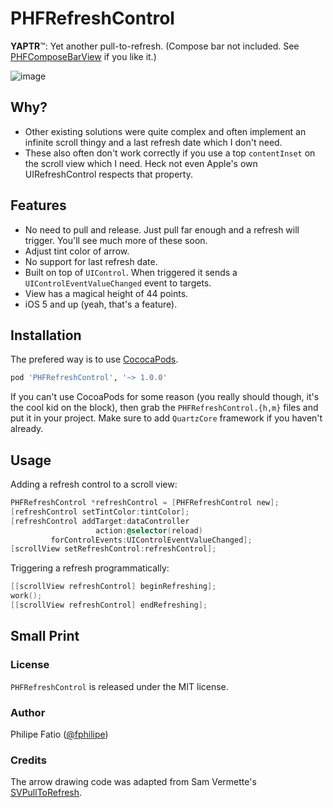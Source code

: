 # PHFRefreshControl

**YAPTR**™: Yet another pull-to-refresh. (Compose bar not included. See [PHFComposeBarView](https://github.com/fphilipe/PHFComposeBarView) if you like it.)

![image](https://raw.github.com/fphilipe/PHFRefreshControl/master/demo.gif)

## Why?

- Other existing solutions were quite complex and often implement an infinite scroll thingy and a last refresh date which I don't need.
- These also often don't work correctly if you use a top `contentInset` on the scroll view which I need. Heck not even Apple's own UIRefreshControl respects that property.

## Features

- No need to pull and release. Just pull far enough and a refresh will trigger. You'll see much more of these soon.
- Adjust tint color of arrow.
- No support for last refresh date.
- Built on top of `UIControl`. When triggered it sends a `UIControlEventValueChanged` event to targets.
- View has a magical height of 44 points.
- iOS 5 and up (yeah, that's a feature).

## Installation

The prefered way is to use [CococaPods](http://cocoapods.org).

```ruby
pod 'PHFRefreshControl', '~> 1.0.0'
```

If you can't use CocoaPods for some reason (you really should though, it's the cool kid on the block), then grab the `PHFRefreshControl.{h,m}` files and put it in your project. Make sure to add `QuartzCore` framework if you haven't already.

## Usage

Adding a refresh control to a scroll view:

```objectivec
PHFRefreshControl *refreshControl = [PHFRefreshControl new];
[refreshControl setTintColor:tintColor];
[refreshControl addTarget:dataController
                   action:@selector(reload)
         forControlEvents:UIControlEventValueChanged];
[scrollView setRefreshControl:refreshControl];
```

Triggering a refresh programmatically:

```objectivec
[[scrollView refreshControl] beginRefreshing];
work();
[[scrollView refreshControl] endRefreshing];
```

## Small Print

### License

`PHFRefreshControl` is released under the MIT license.

### Author

Philipe Fatio ([@fphilipe](http://twitter.com/fphilipe))

### Credits

The arrow drawing code was adapted from Sam Vermette's [SVPullToRefresh](https://github.com/samvermette/SVPullToRefresh). 
